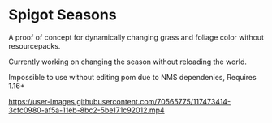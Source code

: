# Spigot Seasons
A proof of concept for dynamically changing grass and foliage color without resourcepacks.

Currently working on changing the season without reloading the world.

Impossible to use without editing pom due to NMS dependenies, Requires 1.16+

https://user-images.githubusercontent.com/70565775/117473414-3cfc0980-af5a-11eb-8bc2-5be171c92012.mp4

